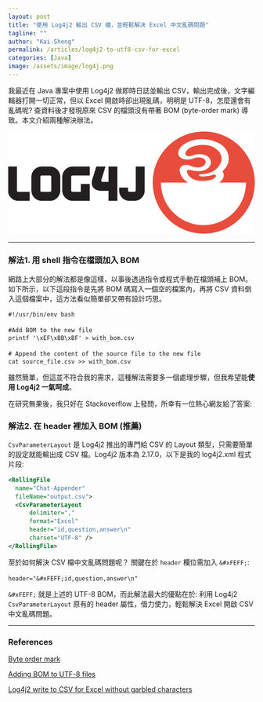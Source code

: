 ```yaml
---
layout: post
title: "使用 Log4j2 輸出 CSV 檔，並輕鬆解決 Excel 中文亂碼問題"
tagline: ""
author: "Kai-Sheng"
permalink: /articles/log4j2-to-utf8-csv-for-excel
categories: [Java]
image: /assets/image/log4j.png
--- 
```


我最近在 Java 專案中使用 Log4j2 做即時日誌並輸出 CSV，輸出完成後，文字編輯器打開一切正常，但以 Excel 開啟時卻出現亂碼，明明是 UTF-8，怎麼還會有亂碼呢? 查資料後才發現原來 CSV 的檔頭沒有帶著 BOM (byte-order mark) 導致。本文介紹兩種解決辦法。

![log4j-to-utf8-csv-for-excel](/assets/image/log4j.png?size=medium)

------

###  **解法1. 用 shell 指令在檔頭加入 BOM**

網路上大部分的解法都是像這樣，以事後透過指令或程式手動在檔頭補上 BOM。如下所示，以下這段指令是先將 BOM 碼寫入一個空的檔案內，再將 CSV 資料倒入這個檔案中，這方法看似簡單卻又帶有設計巧思。

```shell
#!/usr/bin/env bash

#Add BOM to the new file
printf '\xEF\xBB\xBF' > with_bom.csv

# Append the content of the source file to the new file
cat source_file.csv >> with_bom.csv
```

雖然簡單，但這並不符合我的需求，這種解法需要多一個處理步驟，但我希望能**使用 Log4j2 一氣呵成**。

在研究無果後，我只好在 Stackoverflow 上發問，所幸有一位熱心網友給了答案:

### **解法2. 在 header 裡加入 BOM (推薦)**

`CsvParameterLayout` 是 Log4j2 推出的專門給 CSV 的 Layout 類型，只需要簡單的設定就能輸出成 CSV 檔。Log4j2 版本為 2.17.0，以下是我的 log4j2.xml 程式片段:

```xml
<RollingFile 
  name="Chat-Appender" 
  fileName="output.csv">
  <CsvParameterLayout 
      delimiter="," 
      format="Excel"
      header="id,question,answer\n"
      charset="UTF-8" />
</RollingFile>
```

至於如何解決 CSV 檔中文亂碼問題呢？ 關鍵在於 `header` 欄位需加入 `&#xFEFF;`:

`header="&#xFEFF;id,question,answer\n"`

`&#xFEFF;` 就是上述的 UTF-8 BOM，而此解法最大的優點在於: 利用 Log4j2 `CsvParameterLayout` 原有的 header 屬性，借力使力，輕鬆解決 Excel 開啟 CSV 中文亂碼問題。
 

---
### **References**

[Byte order mark](https://en.wikipedia.org/wiki/Byte_order_mark)

[Adding BOM to UTF-8 files](https://stackoverflow.com/q/3127436/5485454)

[Log4j2 write to CSV for Excel without garbled characters](https://stackoverflow.com/q/71943217/5485454)